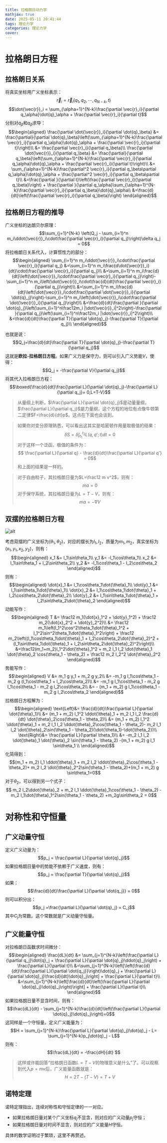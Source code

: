 ```yaml
---
title: 拉格朗日动力学
mathjax: true
date: 2025-05-11 20:41:44
tags: 理论力学
categories: 理论力学
cover:
---
```



# 拉格朗日方程

## 拉格朗日关系

将真实坐标用广义坐标表示：
$$\vec{r}_i = \vec{r}_i(q_1, q_2, \cdots, q_{N-k}, t)$$
$$\dot{\vec{r}}_i = \sum_{\alpha=1}^{N-k}\frac{\partial \vec{r}_i}{\partial q_\alpha}\dot{q}_\alpha + \frac{\partial \vec{r}_i}{\partial t}$$
分别对$\dot{q}_\beta$和$q_\beta$求导：
$$\begin{aligned}
\frac{\partial \dot{\vec{r}}_i}{\partial \dot{q}_\beta} &= \frac{\partial}{\partial \dot{q}_\beta}\left(\sum_{\alpha=1}^{N-k}\frac{\partial \vec{r}_i}{\partial q_\alpha}\dot{q}_\alpha + \frac{\partial \vec{r}_i}{\partial t}\right)\\
&= \frac{\partial \vec{r}_i}{\partial q_\beta}\\
\frac{\partial \dot{\vec{r}}_i}{\partial q_\beta} &= \frac{\partial}{\partial q_\beta}\left(\sum_{\alpha=1}^{N-k}\frac{\partial \vec{r}_i}{\partial q_\alpha}\dot{q}_\alpha + \frac{\partial \vec{r}_i}{\partial t}\right)\\
&= \sum_{\alpha=1}^{N-k}\frac{\partial^2 \vec{r}_i}{\partial q_\beta\partial q_\alpha}\dot{q}_\alpha + \frac{\partial^2 \vec{r}_i}{\partial q_\beta\partial t}\\
&=\frac{\partial }{\partial t}\left(\frac{\partial \vec{r}_i}{\partial q_\beta}\right) + \frac{\partial }{\partial q_\alpha}\sum_{\alpha=1}^{N-k}\frac{\partial \vec{r}_i}{\partial q_\beta}\dot{q}_\alpha\\
&=\frac{d}{dt}\left(\frac{\partial \vec{r}_i}{\partial q_\beta}\right) 
\end{aligned}$$

## 拉格朗日方程的推导

广义坐标的达朗贝尔原理：
$$\sum_{j=1}^{N-k} \left(Q_j - \sum_{i=1}^n m_i\ddot{\vec{r}}_i\cdot\frac{\partial \vec{r}_i}{\partial q_j}\right)\delta q_j = 0$$
将拉格朗日关系代入，计算惯性力的部分：
$$\begin{aligned}
\sum_{i=1}^n m_i\ddot{\vec{r}}_i\cdot\frac{\partial \vec{r}_i}{\partial q_j} &=\sum_{i=1}^n m_i\frac{d\dot{\vec{r}}_i}{dt}\cdot\frac{\partial \vec{r}_i}{\partial q_j}\\
&=\sum_{i=1}^n m_i\frac{d}{dt}\left(\dot{\vec{r}}_i\cdot\frac{\partial \vec{r}_i}{\partial q_j}\right)-\sum_{i=1}^n m_i\left(\dot{\vec{r}}_i\cdot\frac{d}{dt}\frac{\partial \vec{r}_i}{\partial q_j}\right)\\
&=\sum_{i=1}^n m_i\frac{d}{dt}\left(\dot{\vec{r}}_i\cdot\frac{\partial \dot{\vec{r}}_i}{\partial \dot{q}_j}\right)-\sum_{i=1}^n m_i\left(\dot{\vec{r}}_i\cdot\frac{\partial \dot{\vec{r}}_i}{\partial q_j}\right)\\
&=\frac{d}{dt}\frac{\partial }{\partial \dot{q}_j}\left(\sum_{i=1}^n\frac12m_i |\dot{\vec{r}}_i|^2\right)-\frac{\partial }{\partial q_j}\left(\sum_{i=1}^n\frac12m_i |\dot{\vec{r}}_i|^2\right)\\
&=\frac{d}{dt}\frac{\partial T}{\partial \dot{q}_j}-\frac{\partial T}{\partial q_j}\\
\end{aligned}$$

也就是说：
$$Q_j=\frac{d}{dt}\frac{\partial T}{\partial \dot{q}_j}-\frac{\partial T}{\partial q_j}$$
这就是**欧拉-拉格朗日方程**。如果广义力是保守力，则可以引入广义势能$V$，使得：
$$Q_j = -\frac{\partial V}{\partial q_j}$$
将其代入拉格朗日方程：
$$\boxed{\frac{d}{dt}\frac{\partial L}{\partial \dot{q}_j}-\frac{\partial L}{\partial q_j}= 0,L=T-V}$$

> 从量纲上判断，$\frac{\partial L}{\partial \dot{q}_j}$是动量量纲，$\frac{\partial L}{\partial q_j}$是力量纲，这个方程的地位有点像牛顿第二定律$F=\frac{d}{dt}p$。这点在下面也会谈到。

> 如果你对变分原理熟悉，可以看出这其实是哈密顿作用量取极值的结果：
> $$\delta S = \delta \int_{t_1}^{t_2} L(q,q';t) dt = 0$$
> 对于这样一个泛函，极值的条件为：
> $$ \frac{\partial L}{\partial q} - \frac{d}{dt}\frac{\partial L}{\partial q'} = 0$$
> 和上面的结果是一样的。

> 对于自由粒子，其拉格朗日量为$L=\frac12 m v^2$，则有：
> $$ma = 0$$
> 对于保守系统，其拉格朗日量为$L=T-V$，则有：
> $$ma= -\nabla V$$

## 双摆的拉格朗日方程

![alt](/img/理论力学/双摆.png)

考虑双摆的广义坐标为$(\theta_1,\theta_2)$，对应的摆长为$l_1,l_2$，质量为$m_1,m_2$，真实坐标为$(x_1,y_1,x_2,y_2)$，则有：
$$\begin{aligned}
x_1 &= l_1\sin\theta_1\\
y_1 &= -l_1\cos\theta_1\\
x_2 &= l_1\sin\theta_1 + l_2\sin\theta_2\\
y_2 &= -l_1\cos\theta_1 - l_2\cos\theta_2
\end{aligned}$$
则有：
$$\begin{aligned}
\dot{x}_1 &= l_1\cos\theta_1\dot{\theta}_1\\
\dot{y}_1 &= l_1\sin\theta_1\dot{\theta}_1\\
\dot{x}_2 &= l_1\cos\theta_1\dot{\theta}_1 + l_2\cos\theta_2\dot{\theta}_2\\
\dot{y}_2 &= l_1\sin\theta_1\dot{\theta}_1 + l_2\sin\theta_2\dot{\theta}_2
\end{aligned}$$
动能写作：
$$\begin{aligned}
T &= \frac12 m_1(\dot{x}_1^2 + \dot{y}_1^2) + \frac12 m_2(\dot{x}_2^2 + \dot{y}_2^2)\\
&= \frac12 m_1\left(l_1^2\cos^2\theta_1\dot{\theta}_1^2 + l_1^2\sin^2\theta_1\dot{\theta}_1^2\right) + \frac12 m_2\left((l_1\cos\theta_1\dot{\theta}_1 + l_2\cos\theta_2\dot{\theta}_2)^2 + (l_1\sin\theta_1\dot{\theta}_1 + l_2\sin\theta_2\dot{\theta}_2)^2\right)\\
&=\frac12(m_1+m_2)l_1^2\dot{\theta}_1^2 + m_2 l_1 l_2 \dot{\theta}_1 \dot{\theta}_2 \cos(\theta_1 - \theta_2) + \frac12 m_2 l_2^2 \dot{\theta}_2^2
\end{aligned}$$
势能写作：
$$\begin{aligned}
V &= m_1 g y_1 + m_2 g y_2\\
&= -m_1 g l_1\cos\theta_1 - m_2 g (l_1\cos\theta_1 + l_2\cos\theta_2)\\
&= -m_1 g l_1\cos\theta_1 - m_2 g l_1\cos\theta_1 - m_2 g l_2\cos\theta_2\\
&= - (m_1 + m_2) g l_1\cos\theta_1 - m_2 g l_2\cos\theta_2
\end{aligned}$$ 
拉格朗日方程解为：
$$\begin{aligned}
\text{Left}&= \frac{d}{dt}\frac{\partial L}{\partial \dot{\theta}_1}\\
&= (m_1 + m_2) l_1^2 \ddot{\theta}_1 + m_2 l_1 l_2 \frac{d}{dt} \dot{\theta}_2\cos(\theta_1 - \theta_2)\\
&= (m_1 + m_2) l_1^2 \ddot{\theta}_1 + m_2 l_1 l_2  \ddot{\theta}_2\cos(\theta_1 - \theta_2)- m_2 l_1 l_2 \dot{\theta}_2\sin(\theta_1 - \theta_2)(\dot{\theta_1}-\dot{\theta_2})\\
\text{Right}&= \frac{\partial L}{\partial \theta_1}\\
&=  -m_2 l_1 l_2 \dot{\theta}_1 \dot{\theta}_2 \sin(\theta_1 - \theta_2) -(m_1 + m_2) g l_1 \sin\theta_1 \\
\end{aligned}$$
化简得到：
$$(m_1 + m_2) l_1 \ddot{\theta}_1 + m_2  l_2  \ddot{\theta}_2\cos(\theta_1 - \theta_2)+ m_2  l_2 \dot{\theta}_2^2\sin(\theta_1 - \theta_2)+(m_1 + m_2) g  \sin\theta_1=0$$
对于$\theta_2$，可以得到另一个式子：
$$ m_2 l_2\ddot{\theta}_2 + m_2 l_1 \ddot{\theta}_1\cos(\theta_1 - \theta_2) - m_2 l_1\dot{\theta}_1^2\sin(\theta_1 - \theta_2) +m_2g\sin\theta_2 = 0$$

# 对称性和守恒量
## 广义动量守恒
定义广义动量为：
$$p_j = \frac{\partial L}{\partial \dot{q}_j}$$
如果拉格朗日量中的势能不依赖于广义速度，则有：
$$p_j = \frac{\partial T}{\partial \dot{q}_j}$$
如果：
$$\frac{d}{dt}\frac{\partial L}{\partial \dot{q_j}} = 0$$
则可以积分出：
$$p_j =\frac{\partial L}{\partial \dot{q}_j} = C_j$$
其中$C_j$为常数。这个常数就是广义动量守恒量。

## 广义能量守恒
对拉格朗日函数求时间微分：
$$\begin{aligned}
\frac{dL}{dt} &= \sum_{j=1}^{N-k}\left(\frac{\partial L}{\partial q_j}\dot{q}_j + \frac{\partial L}{\partial \dot{q}_j}\ddot{q}_j\right) + \frac{\partial L}{\partial t}\\
&=\sum_{j=1}^{N-k}\left[\left(\frac{d}{dt}\frac{\partial L}{\partial \dot{q_j}}\right)\dot{q}_j + \frac{\partial L}{\partial \dot{q}_j}\frac{d}{dt}\dot{q}_j\right] + \frac{\partial L}{\partial t}\\
&=\sum_{j=1}^{N-k}\left[\frac{d}{dt}\left(\frac{\partial L}{\partial \dot{q}_j}\dot{q}_j\right)\right] + \frac{\partial L}{\partial t}\\
\end{aligned}$$
如果拉格朗日量不显含时间，则有：
$$\frac{dL}{dt} - \sum_{j=1}^{N-k}\frac{d}{dt}\left(\frac{\partial L}{\partial \dot{q}_j}\dot{q}_j\right)=0$$
这同样是一个守恒量。定义广义能量为：
$$H = \sum_{j=1}^{N-k}\frac{\partial L}{\partial \dot{q}_j}\dot{q}_j - L= \sum_{j=1}^{N-k}p_j\dot{q}_j - L$$
则有：
$$\frac{dL}{dt} = -\frac{dH}{dt} $$

> 这样或许能回答“拉格朗日函数$L=T-V$的物理意义是什么”了。可以观察到代入$p=mv$后，广义能量函数就是：
> $$H=2T-(T-V)=T+V$$

## 诺特定理
诺特定理指出，连续对称性和守恒定律的一一对应。
- 如果拉格朗日量对某个广义坐标$q_j$不显含，则对应的广义动量$p_j$守恒；
- 如果拉格朗日量对时间不显含，则对应的广义能量$H$守恒。

具体的数学证明过于繁琐，这里不再赘述。

